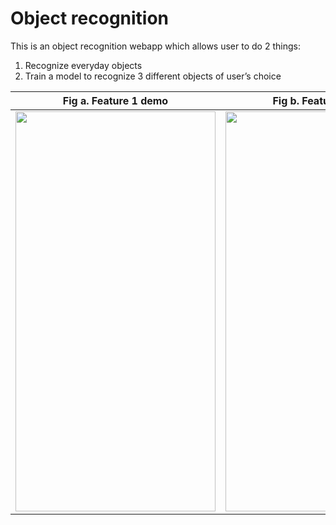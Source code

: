 # Object recognition

This is an object recognition webapp which allows user to do 2 things:
1.	Recognize everyday objects
2.	Train a model to recognize 3 different objects of user’s choice

<center>

Fig a. Feature 1 demo      |  Fig b. Feature 2 demo
:-------------------------:|:-------------------------:
<img src="https://github.com/ng-kode/tensor-web/blob/master/recognise.gif" width="320" height="640" />  |  <img src="https://github.com/ng-kode/tensor-web/blob/master/makeyourown.gif" width="320" height="640" />

</center>
